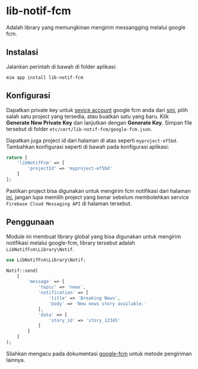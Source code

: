 # lib-notif-fcm

Adalah library yang memungkinan mengirim messangging melalui
google fcm.

## Instalasi

Jalankan perintah di bawah di folder aplikasi:

```
mim app install lib-notif-fcm
```

## Konfigurasi

Dapatkan private key untuk 
[sevice account](https://console.firebase.google.com/project/_/settings/serviceaccounts/adminsdk)
google fcm anda dari 
[sini](https://console.firebase.google.com/project/_/settings/serviceaccounts/adminsdk), pilih
salah satu project yang tersedia, atau buatkan satu yang baru. Klik
**Generate New Private Key** dan lanjutkan dengan **Generate Key**. Simpan file tersebut
di folder `etc/cert/lib-notif-fcm/google-fcm.json`.

Dapatkan juga project id dari halaman di atas seperti `myproject-ef5bd`. Tambahkan konfigurasi
seperti di bawah pada konfigurasi aplikasi:

```php
return [
    'libNotifFcm' => [
        'projectId' => 'myproject-ef5bd'
    ]
];
```

Pastikan project bisa digunakan untuk mengirim fcm notifikasi dari halaman
[ini](https://console.developers.google.com/apis/api/fcm.googleapis.com/overview),
jangan lupa memilih project yang benar sebelum membolehkan service 
`Firebase Cloud Messaging API` di halaman tersebut.

## Penggunaan

Module ini membuat library global yang bisa digunakan untuk mengirim notifikasi
melalui google-fcm, library tersebut adalah `LibNotifFcm\Library\Notif`.

```php
use LibNotifFcm\Library\Notif;

Notif::send(
    [
        'message' => [
            'topic' => 'news',
            'notification' => [
                'title' => 'Breaking News',
                'body' => 'New news story available.'
            ],
            'data' => [
                'story_id' => 'story_12345'
            ]
        ]
    ]
);
```

Silahkan mengacu pada dokumentasi [google-fcm](https://firebase.google.com/docs/)
untuk metode pengiriman lainnya.
